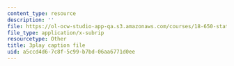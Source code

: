 ```yaml
---
content_type: resource
description: ''
file: https://ol-ocw-studio-app-qa.s3.amazonaws.com/courses/18-650-statistics-for-applications-fall-2016/a5ccd4d67c8f5c99b7bd06aa6771d0ee_k2inA31Gups.vtt
file_type: application/x-subrip
resourcetype: Other
title: 3play caption file
uid: a5ccd4d6-7c8f-5c99-b7bd-06aa6771d0ee
---
```

